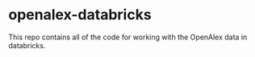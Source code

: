 # openalex-databricks

This repo contains all of the code for working with the OpenAlex data in databricks.
